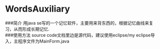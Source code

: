 # WordsAuxiliary
###简介
用java se写的一个记忆软件，主要用来背东西的，根据记忆曲线来复习，从而形成长期记忆.<br>
###使用方法
source code文档里边是源代码，建议使用eclipse/my eclipse导入，主程序文件为MainForm.java<br>
